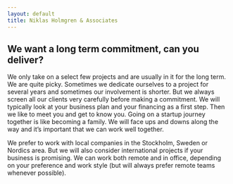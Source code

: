 ```yaml
---
layout: default
title: Niklas Holmgren & Associates
---
```


## We want a long term commitment, can you deliver?

We only take on a select few projects and are usually in it for the long term. We are quite picky. Sometimes we dedicate ourselves to a project for several years and sometimes our involvement is shorter. But we always screen all our clients very carefully before making a commitment. We will typically look at your business plan and your financing as a first step. Then we like to meet you and get to know you. Going on a startup journey together is like becoming a family. We will face ups and downs along the way and it’s important that we can work well together.

We prefer to work with local companies in the Stockholm, Sweden or Nordics area. But we will also consider international projects if your business is promising. We can work both remote and in office, depending on your preference and work style (but will always prefer remote teams whenever possible).
